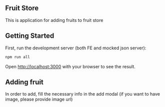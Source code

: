 ## Fruit Store

This is application for adding fruits to fruit store

## Getting Started

First, run the development server (both FE and mocked json server):

```bash
npm run all
```

Open [http://localhost:3000](http://localhost:3000) with your browser to see the result.

## Adding fruit

In order to add, fill the necessary info in the add modal (if you want to have image, please provide image url)
